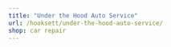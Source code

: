 ```yaml
---
title: "Under the Hood Auto Service"
url: /hooksett/under-the-hood-auto-service/
shop: car repair
---
```

